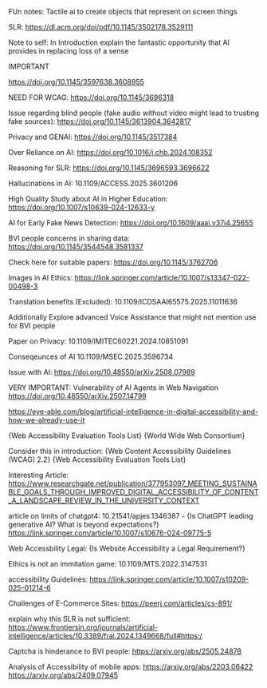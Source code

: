 FUn notes:
Tactile ai to create objects that represent on screen things

SLR: https://dl.acm.org/doi/pdf/10.1145/3502178.3529111


Note to self: 
In Introduction explain the fantastic opportunity that AI provides in replacing loss of a sense


IMPORTANT

https://doi.org/10.1145/3597638.3608955

NEED FOR WCAG:
https://doi.org/10.1145/3696318

Issue regarding blind people (fake audio without video might lead to trusting fake sources):
https://doi.org/10.1145/3613904.3642817

Privacy and GENAI:
https://doi.org/10.1145/3517384

Over Reliance on AI:
https://doi.org/10.1016/j.chb.2024.108352

Reasoning for SLR:
https://doi.org/10.1145/3696593.3696622

Hallucinations in AI:
10.1109/ACCESS.2025.3601206

High Quality Study about AI in Higher Education:
https://doi.org/10.1007/s10639-024-12633-y

AI for Early Fake News Detection:
https://doi.org/10.1609/aaai.v37i4.25655

BVI people concerns in sharing data:
https://doi.org/10.1145/3544548.3581337

Check here for suitable papers:
https://doi.org/10.1145/3762706

Images in AI Ethics:
https://link.springer.com/article/10.1007/s13347-022-00498-3

Translation benefits (Excluded):
10.1109/ICDSAAI65575.2025.11011636

Additionally Explore advanced Voice Assistance that might not mention use for BVI people

Paper on Privacy:
10.1109/IMITEC60221.2024.10851091

Conseqeunces of AI
10.1109/MSEC.2025.3596734

Issue with AI:
https://doi.org/10.48550/arXiv.2508.07989

VERY IMPORTANT: Vulnerability of AI Agents in Web Navigation
https://doi.org/10.48550/arXiv.2507.14799

https://eye-able.com/blog/artificial-intelligence-in-digital-accessibility-and-how-we-already-use-it

{Web Accessibility Evaluation Tools List}
{World Wide Web Consortium}


Consider this in introduction:
{Web Content Accessibility Guidelines (WCAG) 2.2}
{Web Accessibility Evaluation Tools List}

Interesting Article:
https://www.researchgate.net/publication/377953097_MEETING_SUSTAINABLE_GOALS_THROUGH_IMPROVED_DIGITAL_ACCESSIBILITY_OF_CONTENT_A_LANDSCAPE_REVIEW_IN_THE_UNIVERSITY_CONTEXT

article on limits of chatgpt4:
10.21541/apjes.1346387 - {Is ChatGPT leading generative AI? What is beyond expectations?}
https://link.springer.com/article/10.1007/s10676-024-09775-5

Web Accessbility Legal: {Is Website Accessibility a Legal Requirement?}

Ethics is not an immitation game:
10.1109/MTS.2022.3147531

accessibility Guidelines:
https://link.springer.com/article/10.1007/s10209-025-01214-6

Challenges of E-Commerce Sites:
https://peerj.com/articles/cs-891/


explain why this SLR is not sufficient:
https://www.frontiersin.org/journals/artificial-intelligence/articles/10.3389/frai.2024.1349668/full#https:/


Captcha is hinderance to BVI people:
https://arxiv.org/abs/2505.24878

Analysis of Accessibility of mobile apps:
https://arxiv.org/abs/2203.06422
https://arxiv.org/abs/2409.07945